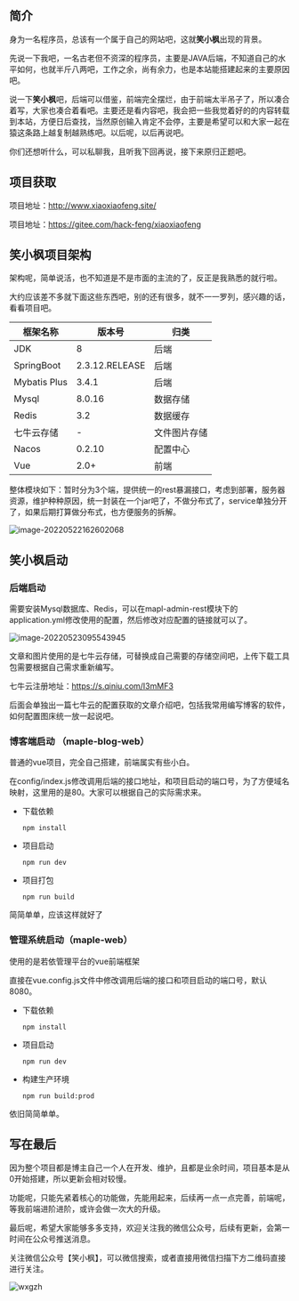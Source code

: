 ## 简介

身为一名程序员，总该有一个属于自己的网站吧，这就**笑小枫**出现的背景。

先说一下我吧，一名古老但不资深的程序员，主要是JAVA后端，不知道自己的水平如何，也就半斤八两吧，工作之余，尚有余力，也是本站能搭建起来的主要原因吧。

说一下**笑小枫**吧，后端可以借鉴，前端完全摆烂，由于前端太半吊子了，所以凑合着写，大家也凑合着看吧。主要还是看内容吧，我会把一些我觉着好的的内容转载到本站，方便日后查找，当然原创输入肯定不会停，主要是希望可以和大家一起在猿这条路上越复制越熟练吧。以后呢，以后再说吧。

你们还想听什么，可以私聊我，且听我下回再说，接下来原归正题吧。

## 项目获取

项目地址：http://www.xiaoxiaofeng.site/

项目地址：https://gitee.com/hack-feng/xiaoxiaofeng



## 笑小枫项目架构

架构呢，简单说活，也不知道是不是市面的主流的了，反正是我熟悉的就行啦。

大约应该差不多就下面这些东西吧，别的还有很多，就不一一罗列，感兴趣的话，看看项目吧。

| 框架名称     | 版本号         | 归类         |
| ------------ | -------------- | ------------ |
| JDK          | 8              | 后端         |
| SpringBoot   | 2.3.12.RELEASE | 后端         |
| Mybatis Plus | 3.4.1          | 后端         |
| Mysql        | 8.0.16         | 数据存储     |
| Redis        | 3.2            | 数据缓存     |
| 七牛云存储   | -              | 文件图片存储 |
| Nacos        | 0.2.10         | 配置中心     |
| Vue          | 2.0+           | 前端         |

整体模块如下：暂时分为3个端，提供统一的rest暴漏接口，考虑到部署，服务器资源，维护种种原因，统一封装在一个jar吧了，不做分布式了，service单独分开了，如果后期打算做分布式，也方便服务的拆解。

![image-20220522162602068](http://file.xiaoxiaofeng.site/blog/image/image-20220522162602068.png)

## 笑小枫启动

### 后端启动

需要安装Mysql数据库、Redis，可以在mapl-admin-rest模块下的application.yml修改使用的配置，然后修改对应配置的链接就可以了。

![image-20220523095543945](http://file.xiaoxiaofeng.site/blog/image/image-20220523095543945.png)

文章和图片使用的是七牛云存储，可替换成自己需要的存储空间吧，上传下载工具包需要根据自己需求重新编写。

七牛云注册地址：https://s.qiniu.com/I3mMF3

后面会单独出一篇七牛云的配置获取的文章介绍吧，包括我常用编写博客的软件，如何配置图床统一放一起说吧。

### 博客端启动 （maple-blog-web）

普通的vue项目，完全自己搭建，前端属实有些小白。

在config/index.js修改调用后端的接口地址，和项目启动的端口号，为了方便域名映射，这里用的是80。大家可以根据自己的实际需求来。

* 下载依赖

  ~~~
  npm install
  ~~~

* 项目启动

  ~~~
  npm run dev
  ~~~

* 项目打包

  ~~~
  npm run build
  ~~~

简简单单，应该这样就好了

### 管理系统启动（maple-web）

使用的是若依管理平台的vue前端框架

直接在vue.config.js文件中修改调用后端的接口和项目启动的端口号，默认8080。

* 下载依赖

  ~~~
  npm install
  ~~~

* 项目启动

  ~~~
  npm run dev
  ~~~

* 构建生产环境

  ~~~
  npm run build:prod
  ~~~

依旧简简单单。



## 写在最后

因为整个项目都是博主自己一个人在开发、维护，且都是业余时间，项目基本是从0开始搭建，所以更新会相对较慢。

功能呢，只能先紧着核心的功能做，先能用起来，后续再一点一点完善，前端呢，等我前端进阶进阶，或许会做一次大的升级。

最后呢，希望大家能够多多支持，欢迎关注我的微信公众号，后续有更新，会第一时间在公众号推送消息。

关注微信公众号【笑小枫】，可以微信搜索，或者直接用微信扫描下方二维码直接进行关注。

![wxgzh](http://file.xiaoxiaofeng.site/blog/image/wxgzh.jpg)